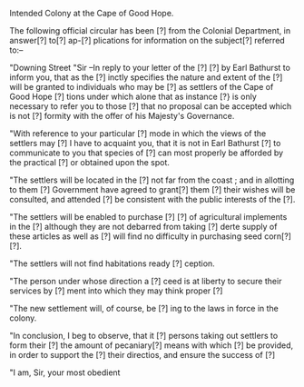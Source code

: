 Intended Colony at the Cape of  Good Hope.The following official circular has been [?] from the Colonial Department, in answer[?] to[?] ap-[?] plications for information on the subject[?] referred to:–"Downing Street "Sir –In reply to your letter of the [?] [?] by Earl Bathurst to inform you, that as the [?] inctly specifies the nature and extent of the [?] will be granted to individuals who may be [?] as settlers of the Cape of Good Hope [?] tions under which alone that as instance [?} is only necessary to refer you to those [?] that no proposal can be accepted which is not [?] formity with the offer of his Majesty's Governance."With reference to your particular [?] mode in which the views of the settlers may [?] I have to acquaint you, that it is not in Earl Bathurst [?] to communicate to you that species of [?] can most properly be afforded by the practical [?] or obtained upon the spot."The settlers will be located in the [?] not far from the coast ; and in allotting to them [?] Government have agreed to grant[?] them [?] their wishes will be consulted, and attended [?] be consistent with the public interests of the [?]."The settlers will be enabled to purchase [?] [?] of agricultural implements in the [?] although they are not debarred from taking [?] derte supply of these articles as well as [?] will find no difficulty in purchasing seed corn[?] [?]."The settlers will not find habitations ready [?] ception."The person under whose direction a [?] ceed is at liberty to secure their services by [?] ment into which they may think proper [?]"The new settlement will, of course, be [?] ing to the laws in force in the colony."In conclusion, I beg to observe, that it [?] persons taking out settlers to form their [?] the amount of pecaniary[?] means with which [?] be provided, in order to support the [?] their directios, and ensure the success of [?]"I am, Sir, your most obedient